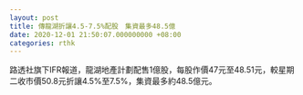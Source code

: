 ```yaml
---
layout: post
title: 傳龍湖折讓4.5-7.5%配股　集資最多48.5億
date: 2020-12-01 21:50:07.000000000 +08:00
categories: rthk
---
```


路透社旗下IFR報道，龍湖地產計劃配售1億股，每股作價47元至48.51元，較星期二收市價50.8元折讓4.5%至7.5%，集資最多約48.5億元。
